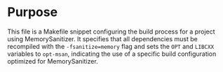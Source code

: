 # Purpose
This file is a Makefile snippet configuring the build process for a project using MemorySanitizer. It specifies that all dependencies must be recompiled with the `-fsanitize=memory` flag and sets the `OPT` and `LIBCXX` variables to `opt-msan`, indicating the use of a specific build configuration optimized for MemorySanitizer.
